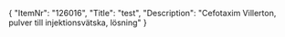 {
  "ItemNr": "126016",
  "Title": "test",
  "Description": "Cefotaxim Villerton, pulver till injektionsvätska, lösning"
}